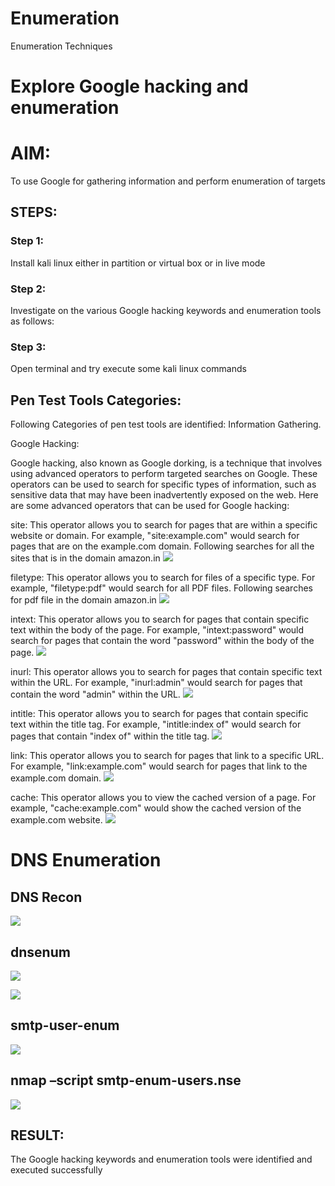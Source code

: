 # Enumeration
Enumeration Techniques

# Explore Google hacking and enumeration 

# AIM:

To use Google for gathering information and perform enumeration of targets

## STEPS:

### Step 1:

Install kali linux either in partition or virtual box or in live mode

### Step 2:

Investigate on the various Google hacking keywords and enumeration tools as follows:


### Step 3:
Open terminal and try execute some kali linux commands

## Pen Test Tools Categories:  

Following Categories of pen test tools are identified:
Information Gathering.

Google Hacking:

Google hacking, also known as Google dorking, is a technique that involves using advanced operators to perform targeted searches on Google. These operators can be used to search for specific types of information, such as sensitive data that may have been inadvertently exposed on the web. Here are some advanced operators that can be used for Google hacking:

site: This operator allows you to search for pages that are within a specific website or domain. For example, "site:example.com" would search for pages that are on the example.com domain.
Following searches for all the sites that is in the domain amazon.in
![](1.PNG)

filetype: This operator allows you to search for files of a specific type. For example, "filetype:pdf" would search for all PDF files.
Following searches for pdf file in the domain amazon.in
![](2.PNG)


intext: This operator allows you to search for pages that contain specific text within the body of the page. For example, "intext:password" would search for pages that contain the word "password" within the body of the page.
![](3.PNG)

inurl: This operator allows you to search for pages that contain specific text within the URL. For example, "inurl:admin" would search for pages that contain the word "admin" within the URL.
![](4.PNG)

intitle: This operator allows you to search for pages that contain specific text within the title tag. For example, "intitle:index of" would search for pages that contain "index of" within the title tag.
![](5.PNG)

link: This operator allows you to search for pages that link to a specific URL. For example, "link:example.com" would search for pages that link to the example.com domain.
![](6.PNG)

cache: This operator allows you to view the cached version of a page. For example, "cache:example.com" would show the cached version of the example.com website.
![](7.PNG)
 
# DNS Enumeration


## DNS Recon
![](8.PNG)

## dnsenum
![](9.PNG)

![](10.PNG)


## smtp-user-enum
![](11.PNG)

## nmap –script smtp-enum-users.nse <hostname>
![](12.PNG)

## RESULT:
The Google hacking keywords and enumeration tools were identified and executed successfully

